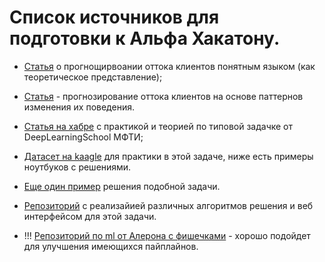 # Список источников для подготовки к Альфа Хакатону.

* [Статья](https://cyberleninka.ru/article/n/prognozirovanie-ottoka-klientov-telekommunikatsionnoy-kompanii) о прогнощирвоании оттока клиентов понятным языком (как теоретическое представление);
* [Статья](https://cyberleninka.ru/article/n/prognozirovanie-ottoka-klientov-na-osnove-patternov-izmeneniya-ih-povedeniya) - прогнозирование оттока клиентов на основе паттернов изменения их поведения.
* [Статья на хабре](https://habr.com/ru/articles/715070/) с практикой и теорией по типовой задачке от DeepLearningSchool МФТИ;
* [Датасет на kaagle](https://www.kaggle.com/datasets/adammaus/predicting-churn-for-bank-customers) для практики в этой задаче, ниже есть примеры ноутбуков с решениями.
* [Еще один пример](https://github.com/Nuagrinn/Bank_cliens_churn_kaggle/blob/master/Bank_cliens_churn_kaggle.ipynb) решения подобной задачи.
* [Репозиторий](https://github.com/zunicd/Bank-Churn-Prediction) с реализайией различных алгоритмов решения и веб интерфейсом для этой задачи.

* !!! [Репозиторий по ml от Алерона с фишечками](https://github.com/a-milenkin/Competitive_Data_Science) - хорошо подойдет для улучшения имеющихся пайплайнов.